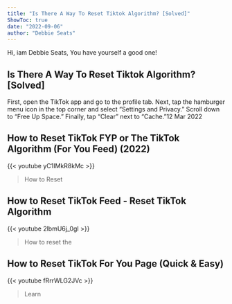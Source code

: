 ```yaml
---
title: "Is There A Way To Reset Tiktok Algorithm? [Solved]"
ShowToc: true 
date: "2022-09-06"
author: "Debbie Seats" 
---
```


Hi, iam Debbie Seats, You have yourself a good one!
## Is There A Way To Reset Tiktok Algorithm? [Solved]
First, open the TikTok app and go to the profile tab. Next, tap the hamburger menu icon in the top corner and select “Settings and Privacy.” Scroll down to “Free Up Space.” Finally, tap “Clear” next to “Cache.”12 Mar 2022

## How to Reset TikTok FYP or The TikTok Algorithm (For You Feed) (2022)
{{< youtube yC1IMkR8kMc >}}
>How to Reset

## How to Reset TikTok Feed - Reset TikTok Algorithm
{{< youtube 2lbmU6j_0gI >}}
>How to reset the

## How to Reset TikTok For You Page (Quick & Easy)
{{< youtube fRrrWLG2JVc >}}
>Learn 

